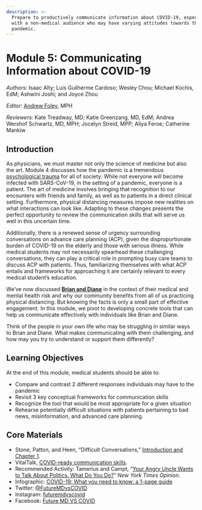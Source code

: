```yaml
---
description: >-
  Prepare to productively communicate information about COVID-19, especially
  with a non-medical audience who may have varying attitudes towards the
  pandemic.
---
```


# Module 5: Communicating Information about COVID-19

_Authors:_ Isaac Alty; Luis Guilherme Cardoso; Wesley Chou; Michael Kochis, EdM; Ashwini Joshi; and Joyce Zhou

_Editor:_ [Andrew Foley](mailto:andrew_folely@hms.harvard.edu), MPH

_Reviewers:_ Kate Treadway, MD; Katie Greenzang, MD, EdM; Andrea Wershof Schwartz, MD, MPH; Jocelyn Streid, MPP; Aliya Feroe; Catherine Mankiw

## Introduction

As physicians, we must master not only the science of medicine but also the art. Module 4 discusses how the pandemic is a tremendous [psychological trauma](https://curriculum.covidstudentresponse.org/module-4-mental-health-in-the-time-of-covid-19/evolving-clinical-practices-in-mental-healthcare#trauma-informed-care-and-universal-precautions) for all of society: While not everyone will become infected with SARS-CoV-19, in the setting of a pandemic, everyone is a patient. The art of medicine involves bringing that recognition to our encounters with friends and family, as well as to patients in a direct clinical setting. Furthermore, physical distancing measures impose new realities on what interactions can look like. Adapting to these changes presents the perfect opportunity to review the communication skills that will serve us well in this uncertain time.

Additionally, there is a renewed sense of urgency surrounding conversations on advance care planning \(ACP\), given the disproportionate burden of COVID-19 on the elderly and those with serious illness. While medical students may not necessarily spearhead these challenging conversations, they can play a critical role in prompting busy care teams to discuss ACP with patients. Thus, familiarizing themselves with what ACP entails and frameworks for approaching it are certainly relevant to every medical student’s education.

We’ve now discussed [**Brian and Diane**](https://curriculum.covidstudentresponse.org/curriculum-overview/cases) in the context of their medical and mental health risk and why our community benefits from all of us practicing physical distancing. But knowing the facts is only a small part of effective engagement. In this module, we pivot to developing concrete tools that can help us communicate effectively with individuals like Brian and Diane.

Think of the people in your own life who may be struggling in similar ways to Brian and Diane. What makes communicating with them challenging, and how may you try to understand or support them differently?

##  **Learning Objectives**

At the end of this module, medical students should be able to:

* Compare and contrast 2 different responses individuals may have to the pandemic
* Revisit 3 key conceptual frameworks for communication skills
* Recognize the tool that would be most appropriate for a given situation
* Rehearse potentially difficult situations with patients pertaining to bad news, misinformation, and advanced care planning.

## Core Materials

* Stone, Patton, and Heen, “Difficult Conversations,” [Introduction and Chapter 1](https://drive.google.com/file/d/1S-R5-b5lSgOvQqO4OJqCWMrEHFzPKZzS/view?usp=sharing).
* VitalTalk, [COVID-ready communication skills](https://docs.google.com/document/d/1uSh0FeYdkGgHsZqem552iC0KmXIgaGKohl7SoeY2UXQ/mobilebasic).
* Recommended Activity: Tamerius and Campt, “[Your Angry Uncle Wants to Talk About Politics. What Do You Do?](https://www.nytimes.com/interactive/2019/11/26/opinion/family-holiday-talk-impeachment.html)” _New York Times Opinion_.
* Infographic: [COVID-19: What you need to know: a 1-page guide](https://drive.google.com/file/d/1DhgIqGB7MNaK8LCH5_M2oew2N0oGPFnD/view?usp=sharing)
* Twitter: [@FutureMDvsCOVID](https://twitter.com/FutureMDvsCOVID)
* Instagram: [futuremdvscovid](https://www.instagram.com/futuremdvscovid/)
* Facebook: [Future MD VS COVID](https://www.facebook.com/futureMDvsCOVID/)

